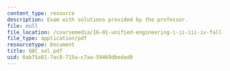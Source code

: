 ```yaml
---
content_type: resource
description: Exam with solutions provided by the professor.
file: null
file_location: /coursemedia/16-01-unified-engineering-i-ii-iii-iv-fall-2005-spring-2006/0ab75a817ac8715ac7aa59469dbedad8_Q8C_sol.pdf
file_type: application/pdf
resourcetype: Document
title: Q8C_sol.pdf
uid: 0ab75a81-7ac8-715a-c7aa-59469dbedad8
---
```

